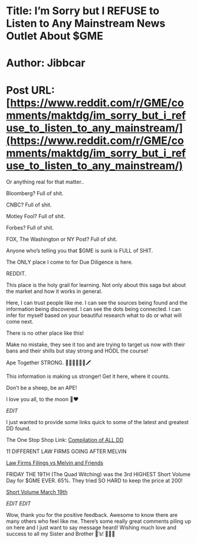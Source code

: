 # Title: I’m Sorry but I REFUSE to Listen to Any Mainstream News Outlet About $GME
# Author: Jibbcar
# Post URL: [https://www.reddit.com/r/GME/comments/maktdg/im_sorry_but_i_refuse_to_listen_to_any_mainstream/](https://www.reddit.com/r/GME/comments/maktdg/im_sorry_but_i_refuse_to_listen_to_any_mainstream/)


Or anything real for that matter..

Bloomberg? Full of shit. 

CNBC? Full of shit. 

Motley Fool? Full of shit. 

Forbes? Full of shit. 

FOX, The Washington or NY Post? Full of shit. 

Anyone who’s telling you that $GME is sunk is FULL of SHIT. 

The ONLY place I come to for Due Diligence is here. 

REDDIT. 

This place is the holy grail for learning. Not only about this saga but about the market and how it works in general. 

Here, I can trust people like me. I can see the sources being found and the information being discovered. I can see the dots being connected. I can infer for myself based on your beautiful research what to do or what will come next. 

There is no other place like this! 

Make no mistake, they see it too and are trying to target us now with their bans and their shills but stay strong and HODL the course! 

Ape Together STRONG. 🦍💪🏻💎🙌🚀🖍

This information is making us stronger! Get it here, where it counts. 

Don’t be a sheep, be an APE! 

I love you all, to the moon 🌙❤️

*EDIT* 

I just wanted to provide some links quick to some of the latest and greatest DD found. 

The One Stop Shop Link: 
[Compilation of ALL DD ](https://www.reddit.com/r/GME/comments/lj1wqv/a_comprehensive_compilation_of_all_due_diligence/?utm_source=share&amp;amp;utm_medium=ios_app&amp;amp;utm_name=iossmf)

11 DIFFERENT LAW FIRMS GOING AFTER MELVIN

[Law Firms Filings vs Melvin and Friends ](https://www.reddit.com/r/GME/comments/m8w9sr/breaking_news_melvin_capital_is_screwed/?utm_source=share&amp;amp;utm_medium=ios_app&amp;amp;utm_name=iossmf)

FRIDAY THE 19TH (The Quad Witching) was the 3rd HIGHEST Short Volume Day for $GME EVER. 65%. They tried SO HARD to keep the price at 200!

[Short Volume March 19th](https://www.reddit.com/r/GME/comments/m8wvdo/todays_short_volume_on_gme_319_is_64_of_total/?utm_source=share&amp;utm_medium=ios_app&amp;utm_name=iossmf)


*EDIT EDIT* 

Wow, thank you for the positive feedback. Awesome to know there are many others who feel like me. There’s some really great comments piling up on here and I just want to say message heard! Wishing much love and success to all my Sister and Brother 🦍’s!  🚀💎🙌